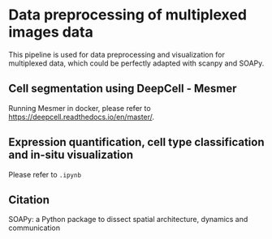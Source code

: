 # Data preprocessing of multiplexed images data
This pipeline is used for data preprocessing and visualization for multiplexed data, which could be perfectly adapted with scanpy and SOAPy.  
## Cell segmentation using DeepCell - Mesmer
Running Mesmer in docker, please refer to https://deepcell.readthedocs.io/en/master/.  


## Expression quantification, cell type classification and in-situ visualization
Please refer to `.ipynb`

## Citation
SOAPy: a Python package to dissect spatial architecture, dynamics and communication
